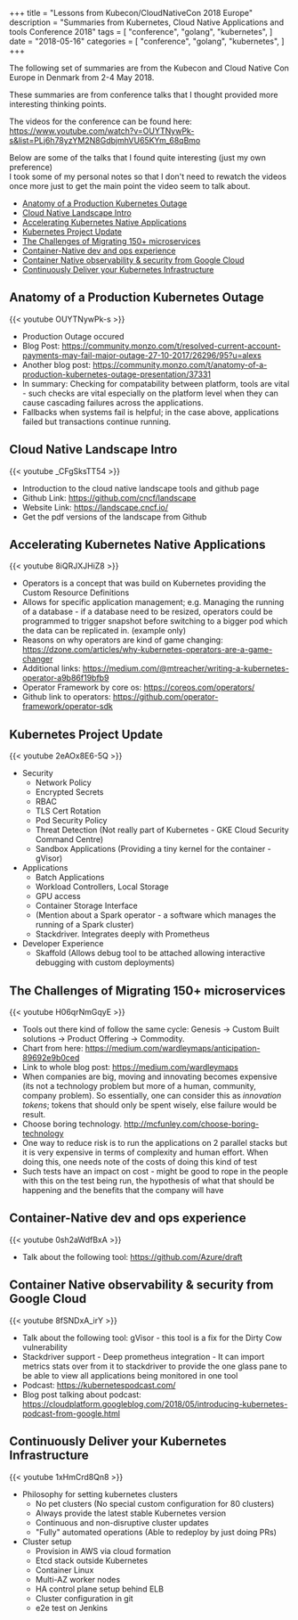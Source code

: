 +++
title = "Lessons from Kubecon/CloudNativeCon 2018 Europe"
description = "Summaries from Kubernetes, Cloud Native Applications and tools Conference 2018"
tags = [
    "conference",
    "golang",
    "kubernetes",
]
date = "2018-05-16"
categories = [
    "conference",
    "golang",
    "kubernetes",
]
+++

The following set of summaries are from the Kubecon and Cloud Native Con Europe in Denmark from 2-4 May 2018.

These summaries are from conference talks that I thought provided more interesting thinking points.

The videos for the conference can be found here:  
https://www.youtube.com/watch?v=OUYTNywPk-s&list=PLj6h78yzYM2N8GdbjmhVU65KYm_68qBmo

Below are some of the talks that I found quite interesting (just my own preference)  
I took some of my personal notes so that I don't need to rewatch the videos once more just to get the main point the video seem to talk about.

- [Anatomy of a Production Kubernetes Outage](#anatomy-of-a-production-kubernetes-outage)
- [Cloud Native Landscape Intro](#cloud-native-landscape-intro)
- [Accelerating Kubernetes Native Applications](#accelerating-kubernetes-native-applications)
- [Kubernetes Project Update](#kubernetes-project-update)
- [The Challenges of Migrating 150+ microservices](#the-challenges-of-migrating-150-microservices)
- [Container-Native dev and ops experience](#container-native-dev-and-ops-experience)
- [Container Native observability & security from Google Cloud](#container-native-observability--security-from-google-cloud)
- [Continuously Deliver your Kubernetes Infrastructure](#continuously-deliver-your-kubernetes-infrastructure)

## Anatomy of a Production Kubernetes Outage

{{< youtube OUYTNywPk-s >}}

- Production Outage occured
- Blog Post: https://community.monzo.com/t/resolved-current-account-payments-may-fail-major-outage-27-10-2017/26296/95?u=alexs
- Another blog post: https://community.monzo.com/t/anatomy-of-a-production-kubernetes-outage-presentation/37331
- In summary: Checking for compatability between platform, tools are vital - such checks are vital especially on the platform level when they can cause cascading failures across the applications.
- Fallbacks when systems fail is helpful; in the case above, applications failed but transactions continue running.

## Cloud Native Landscape Intro

{{< youtube _CFgSksTT54 >}}

- Introduction to the cloud native landscape tools and github page
- Github Link: https://github.com/cncf/landscape
- Website Link: https://landscape.cncf.io/
- Get the pdf versions of the landscape from Github

## Accelerating Kubernetes Native Applications

{{< youtube 8iQRJXJHiZ8 >}}

- Operators is a concept that was build on Kubernetes providing the Custom Resource Definitions
- Allows for specific application management; e.g. Managing the running of a database - if a database need to be resized, operators could be programmed to trigger snapshot before switching to a bigger pod which the data can be replicated in. (example only)
- Reasons on why operators are kind of game changing: https://dzone.com/articles/why-kubernetes-operators-are-a-game-changer
- Additional links: https://medium.com/@mtreacher/writing-a-kubernetes-operator-a9b86f19bfb9
- Operator Framework by core os: https://coreos.com/operators/
- Github link to operators: https://github.com/operator-framework/operator-sdk

## Kubernetes Project Update

{{< youtube 2eAOx8E6-5Q >}}

- Security
  - Network Policy
  - Encrypted Secrets
  - RBAC
  - TLS Cert Rotation
  - Pod Security Policy
  - Threat Detection (Not really part of Kubernetes - GKE Cloud Security Command Centre)
  - Sandbox Applications (Providing a tiny kernel for the container - gVisor)
- Applications
  - Batch Applications
  - Workload Controllers, Local Storage
  - GPU access
  - Container Storage Interface
  - (Mention about a Spark operator - a software which manages the running of a Spark cluster)
  - Stackdriver. Integrates deeply with Prometheus
- Developer Experience
  - Skaffold (Allows debug tool to be attached allowing interactive debugging with custom deployments)

## The Challenges of Migrating 150+ microservices

{{< youtube H06qrNmGqyE >}}

- Tools out there kind of follow the same cycle: Genesis -> Custom Built solutions -> Product Offering -> Commodity.
- Chart from here: https://medium.com/wardleymaps/anticipation-89692e9b0ced
- Link to whole blog post: https://medium.com/wardleymaps
- When companies are big, moving and innovating becomes expensive (its not a technology problem but more of a human, community, company problem). So essentially, one can consider this as _innovation tokens_; tokens that should only be spent wisely, else failure would be result.
- Choose boring technology. http://mcfunley.com/choose-boring-technology
- One way to reduce risk is to run the applications on 2 parallel stacks but it is very expensive in terms of complexity and human effort. When doing this, one needs note of the costs of doing this kind of test
- Such tests have an impact on cost - might be good to rope in the people with this on the test being run, the hypothesis of what that should be happening and the benefits that the company will have

## Container-Native dev and ops experience

{{< youtube 0sh2aWdfBxA >}}

- Talk about the following tool: https://github.com/Azure/draft

## Container Native observability & security from Google Cloud

{{< youtube 8fSNDxA_irY >}}

- Talk about the following tool: gVisor - this tool is a fix for the Dirty Cow vulnerability
- Stackdriver support - Deep prometheus integration - It can import metrics stats over from it to stackdriver to provide the one glass pane to be able to view all applications being monitored in one tool
- Podcast: https://kubernetespodcast.com/
- Blog post talking about podcast: https://cloudplatform.googleblog.com/2018/05/introducing-kubernetes-podcast-from-google.html

## Continuously Deliver your Kubernetes Infrastructure

{{< youtube 1xHmCrd8Qn8 >}}

- Philosophy for setting kubernetes clusters
  - No pet clusters (No special custom configuration for 80 clusters)
  - Always provide the latest stable Kubernetes version
  - Continuous and non-disruptive cluster updates
  - "Fully" automated operations (Able to redeploy by just doing PRs)
- Cluster setup
  - Provision in AWS via cloud formation
  - Etcd stack outside Kubernetes
  - Container Linux
  - Multi-AZ worker nodes
  - HA control plane setup behind ELB
  - Cluster configuration in git
  - e2e test on Jenkins
